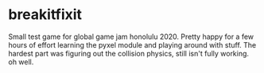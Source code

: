 # breakitfixit
Small test game for global game jam honolulu 2020. Pretty happy for a few hours of effort learning the pyxel module and playing around
with stuff.  The hardest part was figuring out the collision physics, still isn't fully working.  oh well.
